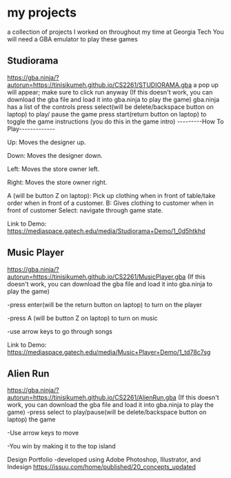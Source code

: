 # my projects
a collection of projects I worked on throughout my time at Georgia Tech
You will need a GBA emulator to play these games


Studiorama
-----------------------------------------------------
https://gba.ninja/?autorun=https://tinisikumeh.github.io/CS2261/STUDIORAMA.gba
a pop up will appear; make sure to click run anyway
(If this doesn't work, you can download the gba file and load it into gba.ninja to play the game)
gba.ninja has a list of the controls
press select(will be delete/backspace button on laptop) to play/ pause the game
press start(return button on laptop) to toggle the game instructions (you do this in the game intro)
---------How To Play-------------

Up: Moves the designer up.

Down: Moves the designer down.

Left: Moves the store owner left.

Right: Moves the store owner right.

A (will be button Z on laptop): Pick up clothing when in front of table/take order when in front of a customer. B: Gives clothing to customer when in front of customer
Select: navigate through game state.

Link to Demo: https://mediaspace.gatech.edu/media/Studiorama+Demo/1_0d5htkhd

Music Player 
----------------------------------------------------
https://gba.ninja/?autorun=https://tinisikumeh.github.io/CS2261/MusicPlayer.gba
(If this doesn't work, you can download the gba file and load it into gba.ninja to play the game)

-press enter(will be the return button on laptop) to turn on the player 

-press A (will be button Z on laptop) to turn on music

-use arrow keys to go through songs

Link to Demo: https://mediaspace.gatech.edu/media/Music+Player+Demo/1_td78c7sg

Alien Run
-----------------------------------------------------------------
https://gba.ninja/?autorun=https://tinisikumeh.github.io/CS2261/AlienRun.gba
(If this doesn't work, you can download the gba file and load it into gba.ninja to play the game)
-press select to play/pause(will be delete/backspace button on laptop) the game 

-Use arrow keys to move

-You win by making it to the top island

Design Portfolio
-developed using Adobe Photoshop, Illustrator, and Indesign
https://issuu.com/home/published/20_concepts_updated



